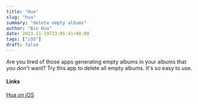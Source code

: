 ```yaml
---
title: "Hua"
slug: "hua"
summary: "delete empty albums"
author: "Bin Hua"
date: 2023-11-19T23:05:41+08:00
tags: ["iOS"]
draft: false
---
```


Are you tired of those apps generating empty albums in your albums that you don't want? Try this app to delete all empty albums. It's so easy to use.

#### Links

[Hua on iOS](https://apps.apple.com/app/hua-delete-empty-albums/id1540421101)

